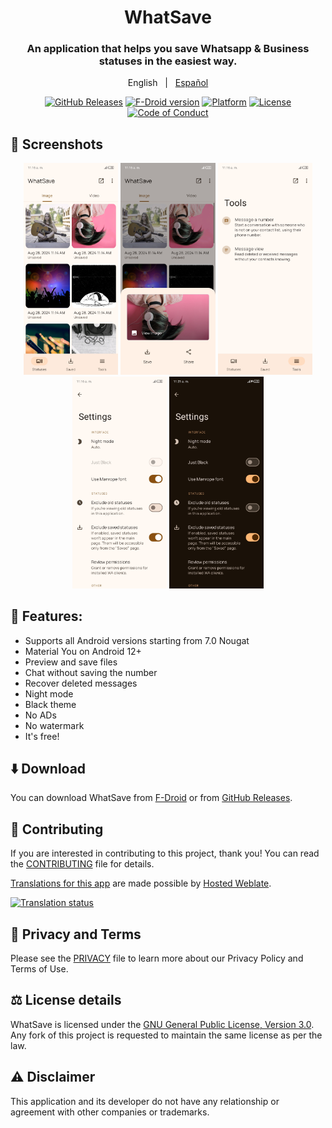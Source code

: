 <div align="center">

# WhatSave

### An application that helps you save Whatsapp & Business statuses in the easiest way.

English
&nbsp;&nbsp;|&nbsp;&nbsp;
[Español](README-es.md)

[![GitHub Releases](https://img.shields.io/github/v/release/mardous/WhatSave?label=GitHub%20Releases&logo=github)](https://github.com/mardous/WhatSave/releases/latest)
[![F-Droid version](https://img.shields.io/f-droid/v/com.simplified.wsstatussaver?label=F-Droid&logo=fdroid)](https://f-droid.org/packages/com.simplified.wsstatussaver/)
[![Platform](https://img.shields.io/badge/Platform-Android-green.svg?logo=android)](https://github.com/mardous/WhatSave)
[![License](https://img.shields.io/github/license/mardous/WhatSave?color=blue&label=License)](https://github.com/mardous/WhatSave/blob/master/LICENSE.md)
[![Code of Conduct](https://img.shields.io/badge/Contributor_Covenant-2.1-4baaaa.svg)](https://github.com/mardous/WhatSave/blob/master/CODE_OF_CONDUCT.md)
</div>

## 📱 Screenshots

<div align="center">
<div>
<img src="metadata/en-US/images/phoneScreenshots/1.jpg" width="30%" />
<img src="metadata/en-US/images/phoneScreenshots/2.jpg" width="30%" />
<img src="metadata/en-US/images/phoneScreenshots/3.jpg" width="30%" />
<img src="metadata/en-US/images/phoneScreenshots/4.jpg" width="30%" />
<img src="metadata/en-US/images/phoneScreenshots/5.jpg" width="30%" />
</div>
</div>

## 📃 Features:

* Supports all Android versions starting from 7.0 Nougat
* Material You on Android 12+
* Preview and save files
* Chat without saving the number
* Recover deleted messages
* Night mode
* Black theme
* No ADs
* No watermark
* It's free!

## ⬇️ Download
You can download WhatSave from [F-Droid](https://f-droid.org/packages/com.simplified.wsstatussaver) or from [GitHub Releases](https://github.com/mardous/WhatSave/releases/latest).

## 🤝 Contributing
If you are interested in contributing to this project, thank you! You can read the [CONTRIBUTING](CONTRIBUTING.md) file for details.

[Translations for this app](https://hosted.weblate.org/projects/whatsave/) are made possible by [Hosted Weblate](https://hosted.weblate.org/about/).

[![Translation status](https://hosted.weblate.org/widget/whatsave/multi-green.svg)](https://hosted.weblate.org/engage/whatsave/)

## 🔏 Privacy and Terms
Please see the [PRIVACY](PRIVACY.md) file to learn more about our Privacy Policy and Terms of Use.

## ⚖️ License details
WhatSave is licensed under the [GNU General Public License, Version 3.0](LICENSE.md). Any fork of
this project is requested to maintain the same license as per the law.

## ⚠️ Disclaimer
This application and its developer do not have any relationship or agreement with other companies or trademarks.
